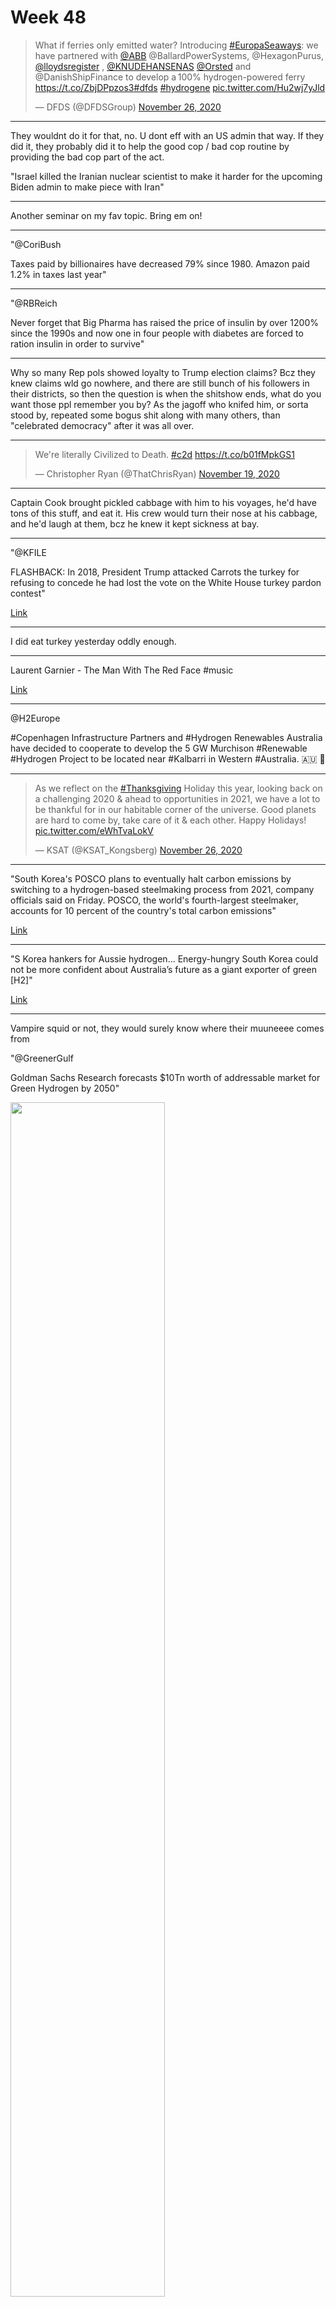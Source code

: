 # Week 48

<blockquote class="twitter-tweet"><p lang="en" dir="ltr">What if ferries only emitted water? Introducing <a href="https://twitter.com/hashtag/EuropaSeaways?src=hash&amp;ref_src=twsrc%5Etfw">#EuropaSeaways</a>: we have partnered with <a href="https://twitter.com/abb?ref_src=twsrc%5Etfw">@ABB</a> @BallardPowerSystems, @HexagonPurus, <a href="https://twitter.com/lloydsregister?ref_src=twsrc%5Etfw">@lloydsregister</a> , <a href="https://twitter.com/KNUDEHANSENAS?ref_src=twsrc%5Etfw">@KNUDEHANSENAS</a> <a href="https://twitter.com/Orsted?ref_src=twsrc%5Etfw">@Orsted</a> and @DanishShipFinance to develop a 100% hydrogen-powered ferry <a href="https://t.co/ZbjDPpzos3">https://t.co/ZbjDPpzos3</a><a href="https://twitter.com/hashtag/dfds?src=hash&amp;ref_src=twsrc%5Etfw">#dfds</a> <a href="https://twitter.com/hashtag/hydrogene?src=hash&amp;ref_src=twsrc%5Etfw">#hydrogene</a> <a href="https://t.co/Hu2wj7yJld">pic.twitter.com/Hu2wj7yJld</a></p>&mdash; DFDS (@DFDSGroup) <a href="https://twitter.com/DFDSGroup/status/1331907413272825857?ref_src=twsrc%5Etfw">November 26, 2020</a></blockquote> <script async src="https://platform.twitter.com/widgets.js" charset="utf-8"></script>

---

They wouldnt do it for that, no. U dont eff with an US admin that
way. If they did it, they probably did it to help the good cop / bad
cop routine by providing the bad cop part of the act.

"Israel killed the Iranian nuclear scientist to make it harder for the
upcoming Biden admin to make piece with Iran"

---

Another seminar on my fav topic. Bring em on!

---

"@CoriBush

Taxes paid by billionaires have decreased 79% since 1980. Amazon paid
1.2% in taxes last year"

---

"@RBReich

Never forget that Big Pharma has raised the price of insulin by over
1200% since the 1990s and now one in four people with diabetes are
forced to ration insulin in order to survive"

---

Why so many Rep pols showed loyalty to Trump election claims? Bcz they
knew claims wld go nowhere, and there are still bunch of his followers
in their districts, so then the question is when the shitshow ends,
what do you want those ppl remember you by? As the jagoff who knifed
him, or sorta stood by, repeated some bogus shit along with many
others, than "celebrated democracy" after it was all over.

---

<blockquote class="twitter-tweet"><p lang="en" dir="ltr">We&#39;re literally Civilized to Death. <a href="https://twitter.com/hashtag/c2d?src=hash&amp;ref_src=twsrc%5Etfw">#c2d</a> <a href="https://t.co/b01fMpkGS1">https://t.co/b01fMpkGS1</a></p>&mdash; Christopher Ryan (@ThatChrisRyan) <a href="https://twitter.com/ThatChrisRyan/status/1329538673902317571?ref_src=twsrc%5Etfw">November 19, 2020</a></blockquote> <script async src="https://platform.twitter.com/widgets.js" charset="utf-8"></script>

---

Captain Cook brought pickled cabbage with him to his voyages, he'd
have tons of this stuff, and eat it. His crew would turn their nose at
his cabbage, and he'd laugh at them, bcz he knew it kept sickness at
bay.

---

"@KFILE

FLASHBACK: In 2018, President Trump attacked Carrots the turkey for
refusing to concede he had lost the vote on the White House turkey
pardon contest"

[Link](https://twitter.com/KFILE/status/1330906046223757312)

---

I did eat turkey yesterday oddly enough. 

---

Laurent Garnier - The Man With The Red Face \#music

[Link](https://youtu.be/J5bBCaUnPq4)

---

@H2Europe

\#Copenhagen Infrastructure Partners and #Hydrogen Renewables Australia
have decided to cooperate to develop the 5 GW Murchison \#Renewable
\#Hydrogen Project to be located near #Kalbarri in Western #Australia.
🇦🇺 👏

---

<blockquote class="twitter-tweet"><p lang="en" dir="ltr">As we reflect on the <a href="https://twitter.com/hashtag/Thanksgiving?src=hash&amp;ref_src=twsrc%5Etfw">#Thanksgiving</a> Holiday this year, looking back on a challenging 2020 &amp; ahead to opportunities in 2021, we have a lot to be thankful for in our habitable corner of the universe. Good planets are hard to come by, take care of it &amp; each other. Happy Holidays! <a href="https://t.co/eWhTvaLokV">pic.twitter.com/eWhTvaLokV</a></p>&mdash; KSAT (@KSAT_Kongsberg) <a href="https://twitter.com/KSAT_Kongsberg/status/1331957882028519424?ref_src=twsrc%5Etfw">November 26, 2020</a></blockquote> <script async src="https://platform.twitter.com/widgets.js" charset="utf-8"></script>

---

"South Korea's POSCO plans to eventually halt carbon emissions by
switching to a hydrogen-based steelmaking process from 2021, company
officials said on Friday.  POSCO, the world's fourth-largest
steelmaker, accounts for 10 percent of the country's total carbon
emissions"

[Link](https://www.reuters.com/article/posco-carbon-idUSSEO205120091127)

---

"S Korea hankers for Aussie hydrogen... Energy-hungry South Korea could
not be more confident about Australia’s future as a giant exporter of
green [H2]"

[Link](https://amp-theaustralian-com-au.cdn.ampproject.org/c/s/amp.theaustralian.com.au/business/mining-energy/s-korea-hankers-for-aussie-hydrogen/news-story/390e7ae7f23bcfe1b4cb8c767ee626c8)

---

Vampire squid or not, they would surely know where their muuneeee comes
from

"@GreenerGulf

Goldman Sachs Research forecasts $10Tn worth of addressable market for
Green Hydrogen by 2050"

<img width="70%" src="twimg/EnYc26oWEAMqcCm.png"/>

---

Dam YouTube is trying really hard with these ads..  Some countries
regulate \# of ads on TV no? Time to apply same logic here?

---

Space scifi is kind of naval submarine scifi. The ships are floating,
can't just "step outside", etc. Living space size inside the ships are
different of course.

---

🤣 🤣 🤣 🤣

---

<img width="70%" src="twimg/EnstKZ_VEAMZ34y.jpg"/>

---

<blockquote class="twitter-tweet"><p lang="en" dir="ltr">Some part of AWS is down and apparently it’s screwing up the Roomba.</p>&mdash; Matthew Green (@matthew_d_green) <a href="https://twitter.com/matthew_d_green/status/1331701425282437124?ref_src=twsrc%5Etfw">November 25, 2020</a></blockquote> <script async src="https://platform.twitter.com/widgets.js" charset="utf-8"></script>

---

"@hazergroupltd

An approval in principle has been granted for a 20,000-m3 liquefied
hydrogen carrier developed by South Korea’s HHI Group’s Korea
Shipbuilding & Offshore Engineering, Hyundai Mipo Dockyard and
shipping and logistics company Hyundai Glovis"

[Link](http://ow.ly/ULmP50Cu5u6)

---

Daily Poster: "With millions of Americans trapped at home to protect
themselves from a deadly pandemic during the holiday season, the
Internet is one of the only conduits connecting them to friends,
family and the outside world. Now, Comcast, one of the monopoly
corporations that controls the conduit, is extending its fees on
bandwidth usage to all 39 states where it operates — even as the
company has received hundreds of millions of dollars of public
subsidies and new tax breaks"

[Link](https://www.dailyposter.com/p/comcasts-new-data-fees-follow-1-billion)

---

"@bartbiebuyck ... Industry commits to put 100.000 Hydrogen fuel cell trucks on the
road and build more than 1000 HRS by 2030!"

[Link](https://mobile.twitter.com/bartbiebuyck/status/1330918994128367624)

---

I knew there was something behind this interest, other than the art
piece itself. There is nothing special about the piece really. 

"Before its theft [in 1911], the 'Mona Lisa' was not widely known
outside the art world. Leonardo da Vinci painted it in 1507, but it
wasn't until the 1860s that critics began to hail it as a masterwork
of Renaissance painting. And that judgment didn't filter outside a
thin slice of French intelligentsia. ...

After the Louvre announced the theft, newspapers all over the world
ran headlines about the missing masterpiece.

'60 Detectives Seek Stolen 'Mona Lisa,' French Public Indignant,' the
New York Times declared. The heist had become something of a national
scandal.

'In France, there was a great deal of concern that American
millionaires were buying up the legacy of France — the best
paintings,' Dorothy Hoobler says. At one point, American tycoon and
art lover J.P. Morgan was suspected of commissioning the theft. Pablo
Picasso was also considered a suspect, and was questioned.

And as tensions were escalating between France and Germany ahead of
World War I, 'there were people who thought the Kaiser was behind it,'
Hoobler says"

[Link](https://www.npr.org/2011/07/30/138800110/the-theft-that-made-the-mona-lisa-a-masterpiece)

---

<blockquote class="twitter-tweet"><p lang="en" dir="ltr">Fracking is still bad, by the way.</p>&mdash; Cori Bush (@CoriBush) <a href="https://twitter.com/CoriBush/status/1331374982459494404?ref_src=twsrc%5Etfw">November 24, 2020</a></blockquote> <script async src="https://platform.twitter.com/widgets.js" charset="utf-8"></script>

---

Democracy worked well. 

---

"Deutsche Bahn, Siemens launch hydrogen trains trial"

[Link](https://www.dw.com/en/deutsche-bahn-siemens-launch-hydrogen-trains-trial/a-55716107?maca=en-rss-en-all-1573-rdf)

---

Wrote a `Makefile`. Been a while. 

---

<blockquote class="twitter-tweet"><p lang="en" dir="ltr">Who did this... <a href="https://t.co/wn4OFUUcue">pic.twitter.com/wn4OFUUcue</a></p>&mdash; Robert Mahon (@RobertCMahon) <a href="https://twitter.com/RobertCMahon/status/1331104895613759488?ref_src=twsrc%5Etfw">November 24, 2020</a></blockquote> <script async src="https://platform.twitter.com/widgets.js" charset="utf-8"></script>

---

The "public" was for the Iraq War, 2003? There's clearly a wealth of
untapped wisdom here.. Let's ask them everything 🤨

---

"@samstein

One thing that I will legitimately appreciate during the Biden years:
the diminished likelihood of news breaking when you’re having dinner
with your kids and trying to get them bathed and in bed"

---

"Jim Ratcliffe, Britain’s richest man, is joining forces with Hyundai
Motor Co. in a bid to give hydrogen fuel cell vehicles the boost they
need to become more mainstream.

Ratcliffe’s Ineos Group will explore opportunities to produce and
supply hydrogen to Hyundai, which has been making fuel cell vehicles
in low volumes since 2013. Ratcliffe may also use Hyundai’s fuel cell
system in the Grenadier, the Land Rover-like sport utility vehicle
Ineos plans to bring to market next year.

Makers of cars and chemicals are finding common ground in their
pursuit of hydrogen projects. Targets are being set globally to phase
out the combustion engine and decarbonize industrial
production. Ineos, which makes 300,000 tons of hydrogen annually,
could play an instrumental role in helping set up the infrastructure
Hyundai needs for models like the Nexo SUV to catch on in Europe"

[Link](https://www.bloomberg.com/news/articles/2020-11-23/u-k-s-richest-man-partners-with-hyundai-to-make-hydrogen-happen)

---

<blockquote class="twitter-tweet"><p lang="en" dir="ltr">I never knew one person could lose one election so many times.</p>&mdash; Baratunde (@baratunde) <a href="https://twitter.com/baratunde/status/1331396103258796034?ref_src=twsrc%5Etfw">November 25, 2020</a></blockquote> <script async src="https://platform.twitter.com/widgets.js" charset="utf-8"></script>

---

"@H2Haul

A coalition statement signed by 62 companies was unveiled at the
\#EUHydrogenWeek! 

[Link](https://bit.ly/2Ht3Hhz)

---

It's still hilarious to me as an observation that our vacation
activities, "rest", "fun" used to be simply "regular life" for the
longest span of our lives, as hunter-gatherers.

---

<blockquote class="twitter-tweet"><p lang="en" dir="ltr">Perfectly optimal system where you can get $100 billion wealthier in a few months during a pandemic <a href="https://t.co/kcImewx0MN">pic.twitter.com/kcImewx0MN</a></p>&mdash; Gabriel Zucman (@gabriel_zucman) <a href="https://twitter.com/gabriel_zucman/status/1331403968296062976?ref_src=twsrc%5Etfw">November 25, 2020</a></blockquote> <script async src="https://platform.twitter.com/widgets.js" charset="utf-8"></script>

---

"As the the Biden transition picks up steam, what started as early
sighs of relief with Klain’s appointment has ballooned into a
pronounced endorsement of Biden’s initial selections to lead some of
the highest-profile positions in government, with progressives giving
the president-elect a hat tip on the delicate balancing act of
appealing to both wings early on"

[Link](https://www.thedailybeast.com/progressives-cant-find-anyone-in-bidens-cabinet-to-be-mad-aboutyet)

---

<blockquote class="twitter-tweet"><p lang="en" dir="ltr">Silky smooth with the ultimate window seat. <a href="https://t.co/erhoqSzbvJ">https://t.co/erhoqSzbvJ</a></p>&mdash; Peter Beck (@Peter_J_Beck) <a href="https://twitter.com/Peter_J_Beck/status/1330744041667923969?ref_src=twsrc%5Etfw">November 23, 2020</a></blockquote> <script async src="https://platform.twitter.com/widgets.js" charset="utf-8"></script>

---

How do we know there has never been a civilization as advanced as ours
before? Sure, ground shifts, soil moves can cover a lot of stuff. But
earlier civ would have left something detectable by us, like our
Arctic Storage. I am sure that thing has some kind of radio
transmission to advertise itself, similar thing would have been picked
up by now.

---

"After years of underplaying soft threats like disease and climate
change, national-security establishment faces calls for a new
approach. ... Former senior intel official: 'China, Russia, Iran, &
North Korea get the most resources & attention. If those are one, two,
three, four, this is 372 [on the priority list, the official said of
pandemics]. It’s that far away.'"

[Link](https://www.wsj.com/articles/coronavirus-pandemic-stands-to-force-changes-in-u-s-spy-services-11606041000)

---

This era will go down as one of the weirdest f-ing times in human
history.

"@delia_cai

another day of staring at the big screen while scrolling through my
little screen so as to reward myself for staring at the medium screen
all week"

---

Patriarchy didnt start with religion. It started with organized
[agriculture](2017/10/foragers-farmers-morris.html#patriarchy).  And
agriculture started around the Medi. Ground zero. Root of all ills.

---

The Rapaport MD book comes with a huge stash of C code. Fantastic.

---

Marcus is a Deep Shit critic

"Startup Founded By Cognitive Scientist Gary Marcus And Roboticist
Rodney Brooks Raises 15 Million...  The goal: To allow people to build
robots faster, cheaper and with more reliability"

[Link](https://twitter.com/hiskov/status/1321481626598010880)

---

Yeah, I have a feeling carbon storage should be in a rock; not
requiring special equipment, and wont melt away easily. Basalt sounds
good.

"Basalts Turn Carbon into Stone for Permanent Storage ... Scientists
have shown that mineral carbonation can permanently capture and store
carbon quickly enough and safely enough to rise to the challenge of
climate change. ... In carbon storage experiments tied to geothermal
power plants in Iceland, 90% of injected carbon dioxide (CO2)
transformed into minerals in just 2 years. Standard carbon storage
methods can take thousands of years to do the same"

[Link](https://eos.org/articles/basalts-turn-carbon-into-stone-for-permanent-storage)

---

Why should gov official not read posts like mine? Bcz there is no
institutional culture around what we do, just a guy typing away
somewhere. I have no need to fit into a particular news cycle, and
that can be a problem for the official who needs to roll with that
cycle. There could be a nuke crisis somewhere, but the lone writer
could be talking about weirdest things, venting on between bouts of
screaming away, jumping up and down... Gov needs steady, and they wont
be served by the unstructured chaos that is the net publishing.

That's not to say publications with net origin will not become the net
WaPo or NYT. But when they do they should / would have an
institutional structure, some culture, delibaration. It wont be bunch
of posters sitting around in a circle beating off and typing whatever
comes to their mind.

---

90/00s vs 10s scifi differences? During the 90s the enemy was "out
there", out in space, through the gate, in a different galaxy, or no
evil but just natural phenomenon, like a meteor or the Sun itself --
*Stargate*, *Trek*, *Independence Day*, *Sunshine*.

10s scifi is more desparate, evil is at home, people are being
exploited by other people, and the victim / heroes are increasingly
extremely young, just kids mostly. *The Maze*, *Hunger Games*, or the
Deviant series.. *Ender's Game* has the enemy as alien, but the wars
have gone to child level, which is sad. Surely the book predates the
aughts but they must have picked that book to base a movie off of for
a reason.

---

*Allegiant*, good scifi.

---

Michelle F looks much better in BSG. In TNG she was freaky thin. Now
got little more mature, her ass filled out, looks primo... I dig it.

---

\#budapest

<img width="40%" src="twimg/EnO5BpTW8AI58Wq.jpg"/>

---

"@AliNouriPhD

The longer we take to extinguish this virus, the more opportunities we
give it to mutate, to evade our immune system, and possibly to even
evade a vaccine"

---

Rapaport, *The Art of Molecular Dynamics Simulation*: "Modeling of
matter at the microscopic level is based on a comprehensive
description of the constituent particles. Although such a description
must in principle be based on quantum mechanics, MD generally adopts a
classical point of view, typically representing atoms or molecules as
point masses interacting through forces that depend on the separation
of these objects. More complex applications are likely to require
extended molecular structures, in which case the forces will also
depend on relative orientation. The quantum picture of interactions
arising from overlapping electron clouds has been transformed into a
system of masses coupled by exotic ‘springs’. The justification for
this antithesis of quantum mechanics is that not only does it work,
but it appears to work surprisingly well; on the other hand, the
rigorous quantum mechanical description is still hard pressed in
dealing with even the smallest systems"

---

<blockquote class="twitter-tweet"><p lang="en" dir="ltr">Working with old friends in new ways to ensure our strategic interests are best served in the region. 👏🏻 <br>As four major regional democracies we share a vision for a secure and stable Indo-Pacific. <a href="https://twitter.com/hashtag/ExerciseMALABAR?src=hash&amp;ref_src=twsrc%5Etfw">#ExerciseMALABAR</a> turns this into meaningful and tangible action. 🇦🇺 🇮🇳 🇺🇸 🇯🇵 <a href="https://t.co/0GKVhLEPEQ">pic.twitter.com/0GKVhLEPEQ</a></p>&mdash; Linda Reynolds (@lindareynoldswa) <a href="https://twitter.com/lindareynoldswa/status/1330374916986851330?ref_src=twsrc%5Etfw">November 22, 2020</a></blockquote> <script async src="https://platform.twitter.com/widgets.js" charset="utf-8"></script>

---

<blockquote class="twitter-tweet"><p lang="en" dir="ltr">During <a href="https://twitter.com/hashtag/ExerciseMalabar?src=hash&amp;ref_src=twsrc%5Etfw">#ExerciseMalabar</a> the <a href="https://twitter.com/Australian_Navy?ref_src=twsrc%5Etfw">@Australian_Navy</a>, <a href="https://twitter.com/USNavy?ref_src=twsrc%5Etfw">@USNavy</a>, <a href="https://twitter.com/jmsdf_pao_eng?ref_src=twsrc%5Etfw">@jmsdf_pao_eng</a> and <a href="https://twitter.com/indiannavy?ref_src=twsrc%5Etfw">@indiannavy</a> conducted a range of high-end training, including air defence and anti-submarine exercises, aviation, communications and at-sea replenishment between ships.<br><br>🎥: <a href="https://t.co/cwzS6gunqL">https://t.co/cwzS6gunqL</a> <a href="https://t.co/XptDqvoYgI">pic.twitter.com/XptDqvoYgI</a></p>&mdash; VADM David Johnston (@VCDF_Australia) <a href="https://twitter.com/VCDF_Australia/status/1329605412224708608?ref_src=twsrc%5Etfw">November 20, 2020</a></blockquote> <script async src="https://platform.twitter.com/widgets.js" charset="utf-8"></script>

---

What did I ask the honcho earlier? It was abt a particular style of
molecular dynamics computation. There is always approximation
involved, but there are many places to do that. For pairwise
interactions, fast access to neighborhood is needed, but is it enough
to get most neighbors? Well for this particular method, you have to
get __all__ neighbors. So says honcho. It will be followed.

---

But by all means *sell* through the new tools. One-sided. \#ABC

---

I meant filtering on their end, obviously. Dont censor. Self-filtering
will do. It will take discipline... relying on existing media, a few
big papers. I dont think following some random dude on the net is
beneficial frankly (that includes me). Trump both used and consumed
socnet vociferously, but in the end, was it a net benefit to him and
his presidency?

"How should politicians cut off / filter extra noise coming to them
through new tech"

---

WTF? I had a question in my mind, at that moment received a follow,
the follower (a company) had a recent tweet which had the exact answer
I was looking for. 😶 Spooky.

---

<blockquote class="twitter-tweet"><p lang="en" dir="ltr">14 MILLION NOT GOING TO PAY RENT <a href="https://t.co/JiQwa1a8e0">pic.twitter.com/JiQwa1a8e0</a></p>&mdash; Win Smart, CFA (@WinfieldSmart) <a href="https://twitter.com/WinfieldSmart/status/1329746001066864647?ref_src=twsrc%5Etfw">November 20, 2020</a></blockquote> <script async src="https://platform.twitter.com/widgets.js" charset="utf-8"></script>

---

AMF = Adios M.. F..ka

---

Just heard "he's gone AMF". 

---

"Russia has banned entry to 25 British citizens in retaliation for
similar measures by Britain, Russia’s foreign ministry said on
Saturday, without providing their names"

---

<blockquote class="twitter-tweet"><p lang="en" dir="ltr">This is the &quot;OJ in the Bronco&quot; stage of <a href="https://twitter.com/realDonaldTrump?ref_src=twsrc%5Etfw">@realDonaldTrump</a>&#39;s presidency.</p>&mdash; George Conway (@gtconway3d) <a href="https://twitter.com/gtconway3d/status/1330186291137404932?ref_src=twsrc%5Etfw">November 21, 2020</a></blockquote> <script async src="https://platform.twitter.com/widgets.js" charset="utf-8"></script>

---

"Twitter to hand over @POTUS account to Biden on January 20"

---

Against EU-RU alliance, same as Trump. See [here](2017/07/the-next-decade-friedman.html#eurasia)
and [here](2017/06/friedman-100-years.html#navies).

"Joe Biden opposes Russian-German Nord Stream 2 pipeline"

---

<center>
<img width="140" src="twimg/ETZJzIkXgAAEi9Q.jpg"/>
</center>

---
